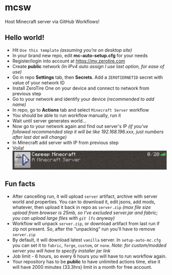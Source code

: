 # mcsw

Host Minecraft server via GitHub Workflows!

## Hello world!

* Hit `Use this template` *(assuming you're on desktop site)*
* In your brand new repo, edit **mc-auto-setup.cfg** for your needs
* Register/login into account at https://my.zerotire.com
* Create **public** network *(In IPv4 auto assign I use last option, for ease of use)*
* Go in repo **Settings** tab, then **Secrets**. Add a `ZEROTIERNETID` secret with value of your network ID
* Install ZeroTire One on your device and connect to network from previous step
* Go to your network and identify your device *(recommended to add name)*
* In repo, go to **Actions** tab and select `Minecraft Server` workflow
* You should be able to run workflow manually, run it
* Wait until server generates world...
* Now go to your network again and find out server's IP *(if you've followed recommended step it will be like 192.168.196.xxx, just numbers after last dot will change)*
* In Minecraft add server with IP from previous step
* Voila!
![screen](https://github.com/Google61/mcsw/raw/main/screen.png)

## Fun facts

* After cancelling run, it will upload `server` artifact, archive with server world and properties. You can to download it, edit jsons, add mods, whatever, then upload it back in repo as `server.zip` *(max file size upload from browser is 25mb, so I've excluded server.jar and fabric; you can upload large files with `git lfs` anyway)*
* Workflow will unpack `server.zip`, or download artifact from last run if zip not present. So, after the "unpacking" run you'll have to remove `server.zip`
* By default, it will download latest `vanilla` server. In `setup-auto-mc.cfg` you can set it to `fabric`, `forge`, `custom`, or `none`. *Note: for custom/modded server you will have to specify installer jar link*
* Job limit - 6 hours, so every 6 hours you will have to run workflow again.
* Your repository has to be **public** to have unlimited actions time, else it will have 2000 minutes (33.3hrs) limit in a month for free account.

